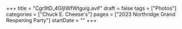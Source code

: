 +++
title = "Cgr9tD_4GljIWfWtguig.avif"
draft = false
tags = ["Photos"]
categories = ["Chuck E. Cheese's"]
pages = ["2023 Northridge Grand Reopening Party"]
startDate = ""
+++
